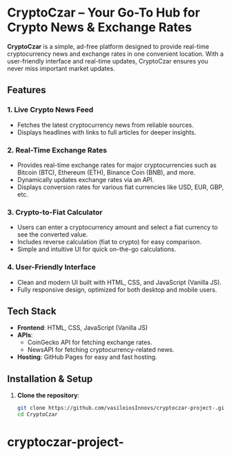 # CryptoCzar – Your Go-To Hub for Crypto News & Exchange Rates

**CryptoCzar** is a simple, ad-free platform designed to provide real-time cryptocurrency news and exchange rates in one convenient location. With a user-friendly interface and real-time updates, CryptoCzar ensures you never miss important market updates. 

## Features

### 1. Live Crypto News Feed
- Fetches the latest cryptocurrency news from reliable sources.
- Displays headlines with links to full articles for deeper insights.
  
### 2. Real-Time Exchange Rates
- Provides real-time exchange rates for major cryptocurrencies such as Bitcoin (BTC), Ethereum (ETH), Binance Coin (BNB), and more.
- Dynamically updates exchange rates via an API.
- Displays conversion rates for various fiat currencies like USD, EUR, GBP, etc.

### 3. Crypto-to-Fiat Calculator
- Users can enter a cryptocurrency amount and select a fiat currency to see the converted value.
- Includes reverse calculation (fiat to crypto) for easy comparison.
- Simple and intuitive UI for quick on-the-go calculations.

### 4. User-Friendly Interface
- Clean and modern UI built with HTML, CSS, and JavaScript (Vanilla JS).
- Fully responsive design, optimized for both desktop and mobile users.

## Tech Stack
- **Frontend**: HTML, CSS, JavaScript (Vanilla JS)
- **APIs**: 
  - CoinGecko API for fetching exchange rates.
  - NewsAPI for fetching cryptocurrency-related news.
- **Hosting**: GitHub Pages for easy and fast hosting.

## Installation & Setup

1. **Clone the repository**:
   ```bash
   git clone https://github.com/vasileiosInnovs/cryptoczar-project-.git
   cd CryptoCzar
# cryptoczar-project-
